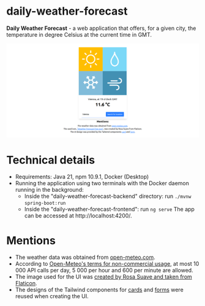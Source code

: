 # daily-weather-forecast

**Daily Weather Forecast** - a web application that offers, for a given city, the temperature in degree Celsius at the current time in GMT.

![UI screenshot](daily-weather-forecast-ui-ss.png)

# Technical details

- Requirements: Java 21, npm 10.9.1, Docker (Desktop)
- Running the application using two terminals with the Docker daemon running in the background:
	- Inside the "daily-weather-forecast-backend" directory: run `./mvnw spring-boot:run`  
	- Inside the "daily-weather-forecast-frontend": run `ng serve`
The app can be accessed at http://localhost:4200/.
	
# Mentions

- The weather data was obtained from [open-meteo.com](https://open-meteo.com/).
- According to [Open-Meteo's terms for non-commercial usage](https://open-meteo.com/en/terms), at most 10 000 API calls per day, 5 000 per hour and 600 per minute are allowed.
- The image used for the UI was [created by Rosa Suave and taken from Flaticon](https://www.flaticon.com/free-icon/weather-forecast_9176568?term=weather&page=1&position=25&origin=search&related_id=9176568).
- The designs of the Tailwind components for [cards](https://v1.tailwindcss.com/components/cards#stacked) and [forms](https://v1.tailwindcss.com/components/forms#underline-form) were reused when creating the UI.
